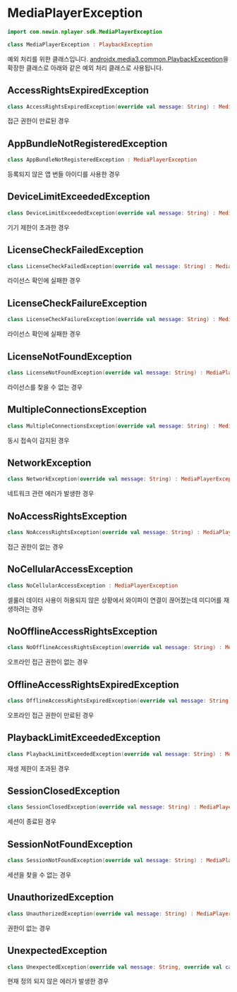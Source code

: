 # MediaPlayerException

```kotlin
import com.newin.nplayer.sdk.MediaPlayerException
```

```kotlin
class MediaPlayerException : PlaybackException
```

예외 처리를 위한 클래스입니다. [androidx.media3.common.PlaybackException](https://developer.android.com/reference/kotlin/androidx/media3/common/PlaybackException)을 확장한 클래스로 아래와 같은 예외 처리 클래스로 사용됩니다. 

## AccessRightsExpiredException

```kotlin
class AccessRightsExpiredException(override val message: String) : MediaPlayerException
```

접근 권한이 만료된 경우

## AppBundleNotRegisteredException

```kotlin
class AppBundleNotRegisteredException : MediaPlayerException
```

등록되지 않은 앱 번들 아이디를 사용한 경우

## DeviceLimitExceededException

```kotlin
class DeviceLimitExceededException(override val message: String) : MediaPlayerException
```

기기 제한이 초과한 경우

## LicenseCheckFailedException

```kotlin
class LicenseCheckFailedException(override val message: String) : MediaPlayerException
```

라이선스 확인에 실패한 경우

## LicenseCheckFailureException

```kotlin
class LicenseCheckFailureException(override val message: String) : MediaPlayerException
```

라이선스 확인에 실패한 경우

## LicenseNotFoundException

```kotlin
class LicenseNotFoundException(override val message: String) : MediaPlayerException
```

라이선스를 찾을 수 없는 경우

## MultipleConnectionsException

```kotlin
class MultipleConnectionsException(override val message: String) : MediaPlayerException
```

동시 접속이 감지된 경우

## NetworkException

```kotlin
class NetworkException(override val message: String) : MediaPlayerException
```

네트워크 관련 에러가 발생한 경우

## NoAccessRightsException

```kotlin
class NoAccessRightsException(override val message: String) : MediaPlayerException
```

접근 권한이 없는 경우

## NoCellularAccessException

```kotlin
class NoCellularAccessException : MediaPlayerException
```

셀룰러 데이터 사용이 허용되지 않은 상황에서 와이파이 연결이 끊어졌는데 미디어를 재생하려는 경우

## NoOfflineAccessRightsException

```kotlin
class NoOfflineAccessRightsException(override val message: String) : MediaPlayerException
```

오프라인 접근 권한이 없는 경우

## OfflineAccessRightsExpiredException

```kotlin
class OfflineAccessRightsExpiredException(override val message: String) : MediaPlayerException
```

오프라인 접근 권한이 만료된 경우

## PlaybackLimitExceededException

```kotlin
class PlaybackLimitExceededException(override val message: String) : MediaPlayerException
```

재생 제한이 초과된 경우

## SessionClosedException

```kotlin
class SessionClosedException(override val message: String) : MediaPlayerException
```

세션이 종료된 경우

## SessionNotFoundException

```kotlin
class SessionNotFoundException(override val message: String) : MediaPlayerException
```

세션을 찾을 수 없는 경우

## UnauthorizedException

```kotlin
class UnauthorizedException(override val message: String) : MediaPlayerException
```

권한이 없는 경우

## UnexpectedException

```kotlin
class UnexpectedException(override val message: String, override val cause: Throwable?) : MediaPlayerException
```

현재 정의 되지 않은 에러가 발생한 경우
